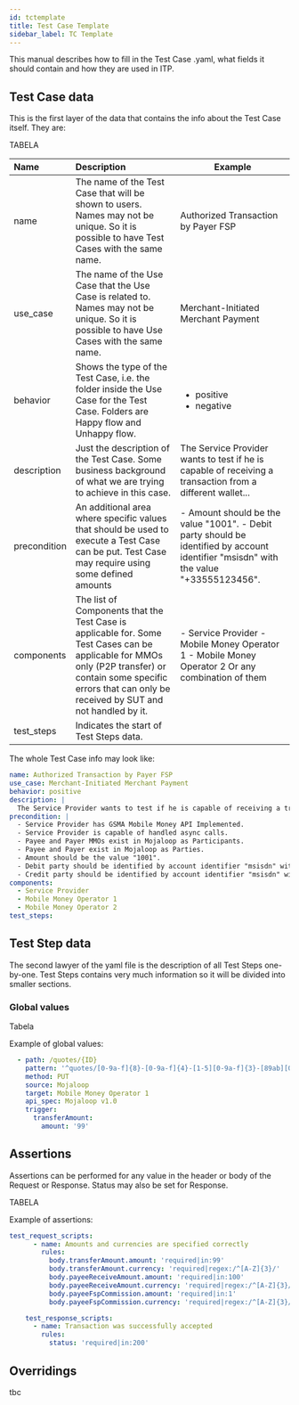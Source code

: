 ```yaml
---
id: tctemplate
title: Test Case Template
sidebar_label: TC Template
---
```



This manual describes how to fill in the Test Case .yaml, what fields it should contain and how they are used in ITP.

## Test Case data

This is the first layer of the data that contains the info about the Test Case itself.
They are:

TABELA

| Name | Description | Example |
|:-----|:------------|---------|
|name|The name of the Test Case that will be shown to users. Names may not be unique. So it is possible to have Test Cases with the same name. |Authorized Transaction by Payer FSP|
|use_case|The name of the Use Case that the Use Case is related to. Names may not be unique. So it is possible to have Use Cases with the same name. |Merchant-Initiated Merchant Payment|
|behavior| Shows the type of the Test Case, i.e. the folder inside the Use Case for the Test Case. Folders are Happy flow and Unhappy flow. |<ul><li>positive</li><li>negative</li></ul>|
|description| Just the description of the Test Case. Some business background of what we are trying to achieve in this case. |The Service Provider wants to test if he is capable of receiving a transaction from a different wallet...|
|precondition| An additional area where specific values that should be used to execute a Test Case can be put. Test Case may require using some defined amounts| - Amount should be the value "1001". - Debit party should be identified by account identifier "msisdn" with the value "+33555123456".|
|components| The list of Components that the Test Case is applicable for. Some Test Cases can be applicable for MMOs only (P2P transfer) or contain some specific errors that can only be received by SUT and not handled by it. |- Service Provider - Mobile Money Operator 1 - Mobile Money Operator 2 Or any combination of them|
|test_steps| Indicates the start of Test Steps data.| |

The whole Test Case info may look like:

```yaml
name: Authorized Transaction by Payer FSP
use_case: Merchant-Initiated Merchant Payment
behavior: positive
description: |
  The Service Provider wants to test if he is capable of receiving a transaction from a different wallet provider that he has an account. In this case, we simulate the scenario when the Payer would like to buy goods or services from a Service Provider (the Payee), but each of them uses different wallet providers. This flow shows the necessary steps for this transaction simulating an approved transaction.
precondition: |
  - Service Provider has GSMA Mobile Money API Implemented.
  - Service Provider is capable of handled async calls.
  - Payee and Payer MMOs exist in Mojaloop as Participants.
  - Payee and Payer exist in Mojaloop as Parties.
  - Amount should be the value "1001".
  - Debit party should be identified by account identifier "msisdn" with the value "+33555123456".
  - Credit party should be identified by account identifier "msisdn" with the value "+33555789123".
components:
  - Service Provider
  - Mobile Money Operator 1
  - Mobile Money Operator 2
test_steps:
```

## Test Step data

The second lawyer of the yaml file is the description of all Test Steps one-by-one. 
Test Steps contains very much information so it will be divided into smaller sections.

### Global values

Tabela

Example of global values:

```yaml
  - path: /quotes/{ID}
    pattern: '^quotes/[0-9a-f]{8}-[0-9a-f]{4}-[1-5][0-9a-f]{3}-[89ab][0-9a-f]{3}-[0-9a-f]{12}$'
    method: PUT
    source: Mojaloop
    target: Mobile Money Operator 1
    api_spec: Mojaloop v1.0
    trigger:
      transferAmount:
        amount: '99'
```

## Assertions

Assertions can be performed for any value in the header or body of the Request or Response. Status may also be set for Response.

TABELA

Example of assertions:

```yaml
test_request_scripts:
      - name: Amounts and currencies are specified correctly
        rules:
          body.transferAmount.amount: 'required|in:99'
          body.transferAmount.currency: 'required|regex:/^[A-Z]{3}/'
          body.payeeReceiveAmount.amount: 'required|in:100'
          body.payeeReceiveAmount.currency: 'required|regex:/^[A-Z]{3}/'
          body.payeeFspCommission.amount: 'required|in:1'
          body.payeeFspCommission.currency: 'required|regex:/^[A-Z]{3}/'

    test_response_scripts:
      - name: Transaction was successfully accepted
        rules:
          status: 'required|in:200'
```

## Overridings

tbc
